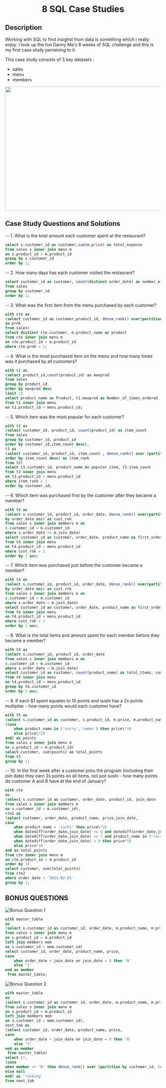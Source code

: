 <h1 align="center">8 SQL Case Studies</h1>

## Description

Working with SQL to find insighst from data is something which I really enjoy. I took up the fun Danny Ma's 8 weeks of SQL challenge and this is my first case study 
pertaining to it. 

This case study consists of 3 key datasets :
- sales
- menu
- members

<img src = "https://github.com/ShrutiL1396/SQL/blob/main/Case%20Studies/Case_study.PNG" width="600" height="400" />

## Case Study Questions and Solutions

-- 1. What is the total amount each customer spent at the restaurant?
```sql
select s.customer_id as customer,sum(m.price) as total_expense
from sales s inner join menu m
on s.product_id = m.product_id
group by s.customer_id
order by 1;
```
-- 2. How many days has each customer visited the restaurant?
```sql
select customer_id as customer, count(distinct order_date) as number_of_days_visited
from sales
group by customer_id
order by 1;
```
-- 3. What was the first item from the menu purchased by each customer?
```sql
with cte as 
(select customer_id as customer,product_id, dense_rank() over(partition by customer_id order by order_date)
as prnk
from sales)
select distinct cte.customer, m.product_name as product
from cte inner join menu m
on cte.product_id = m.product_id
where cte.prnk = 1;
```

-- 4. What is the most purchased item on the menu and how many times was it purchased by all customers?
```sql
with t1 as
(select product_id,count(product_id) as maxprod
from sales
group by product_id
order by maxprod desc
limit 1)
select product_name as Product, t1.maxprod as Number_of_times_ordered
from t1 inner join menu 
on t1.product_id = menu.product_id;
```

-- 5. Which item was the most popular for each customer?
```sql
with t2 as 
(select customer_id, product_id, count(product_id) as item_count
from sales 
group by customer_id, product_id
order by customer_id,item_count desc),
t3 as
(select customer_id, product_id, item_count , dense_rank() over (partition by customer_id
order by item_count desc) as item_rank
from t2)
select t3.customer_id, product_name as popular_item, t3.item_count
from t3 inner join menu 
on t3.product_id = menu.product_id
where item_rank = 1
order by customer_id;
```

-- 6. Which item was purchased first by the customer after they became a member?
```sql
with t4 as
(select s.customer_id, product_id, order_date, dense_rank() over(partition by customer_id order 
by order_date asc) as cust_rnk
from sales s inner join members m on
s.customer_id = m.customer_id
where s.order_date >= m.join_date)
select customer_id as customer, order_date, product_name as first_order
from t4 inner join menu
on t4.product_id = menu.product_id
where cust_rnk = 1
order by 1 asc;
```

-- 7. Which item was purchased just before the customer became a member?
```sql
with t4 as
(select s.customer_id, product_id, order_date, dense_rank() over(partition by customer_id order 
by order_date asc) as cust_rnk
from sales s inner join members m on
s.customer_id = m.customer_id
where s.order_date < m.join_date)
select customer_id as customer, order_date, product_name as first_order
from t4 inner join menu
on t4.product_id = menu.product_id
where cust_rnk = 1
order by 1 asc;
```

-- 8. What is the total items and amount spent for each member before they became a member?
```sql
with t4 as
(select s.customer_id, product_id, order_date
from sales s inner join members m on
s.customer_id = m.customer_id
where s.order_date < m.join_date)
select customer_id as customer, count(product_name) as total_items, sum(price) as total_price
from t4 inner join menu
on t4.product_id = menu.product_id
group by t4.customer_id
order by 1 asc;
```


-- 9.  If each $1 spent equates to 10 points and sushi has a 2x points multiplier - how many points would each customer have?
```sql
with t5 as
(select s.customer_id as customer, s.product_id, m.price, m.product_name,
(case 
	when product_name in ('curry','ramen') then price\*10
    else price\*20
end) as points
from sales s inner join menu m
on s.product_id = m.product_id)
select customer, sum(points) as total_points
from t5
group by 1;
```
-- 10. In the first week after a customer joins the program (including their join date) they earn 2x points on all items, not just sushi - how many points do customer A and B have at the end of January?
```sql
with cte 
as
(select s.customer_id as customer, order_date, product_id, join_date
from sales s inner join members m 
on s.customer_id = m.customer_id),
cte2 as
(select customer, order_date, product_name, price,join_date,
case 
	when product_name = 'sushi' then price\*20
	when datediff(order_date,join_date) <= 6 and datediff(order_date,join_date) >= 0 then price*20
    when datediff(order_date,join_date) >= 7 and product_name in ('curry','ramen') then price*10
    when datediff(order_date,join_date) < 0 then price*10
	else price*10
end as total_points
from cte inner join menu m
on cte.product_id = m.product_id
order by 1)
select customer, sum(total_points)
from cte2 
where order_date < '2021-02-01'
group by 1;
```



## BONUS QUESTIONS 

![Bonus Question 1](https://github.com/ShrutiL1396/SQL/blob/main/Case%20Studies/Bonus1.PNG) </br>
```sql
with master_table
as
(select s.customer_id as customer_id, order_date, m.product_name, m.price, coalesce(mem.join_date,0) as join_date
from sales s inner join menu m
on s.product_id = m.product_id
left join members mem
on s.customer_id = mem.customer_id)
select customer_id, order_date, product_name, price,
case
	when order_date < join_date or join_date = 0 then 'N'
    else 'Y'
end as member
 from master_table;
```

![Bonus Question 2](https://github.com/ShrutiL1396/SQL/blob/main/Case%20Studies/Bonus2.PNG) </br>
```sql
with master_table
as
(select s.customer_id as customer_id, order_date, m.product_name, m.price, coalesce(mem.join_date,0) as join_date
from sales s inner join menu m
on s.product_id = m.product_id
left join members mem
on s.customer_id = mem.customer_id), 
next_tab as
(select customer_id, order_date, product_name, price,
case
	when order_date < join_date or join_date = 0 then 'N'
    else 'Y'
end as member
 from master_table)
select \*, 
(case 
when member <> 'N' then dense_rank() over (partition by customer_id, (case when member='Y' then 1 else null end) order by order_date asc)
else null
end) as 'ranking'
from next_tab
```
